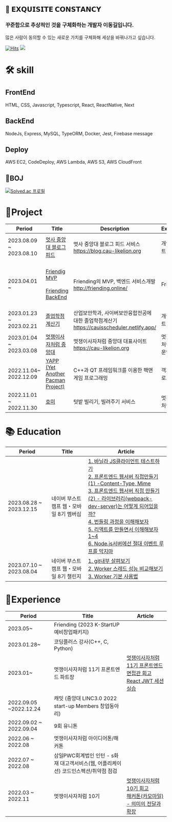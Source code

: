 ## 🚀 𝗘𝗫𝗤𝗨𝗜𝗦𝗜𝗧𝗘 𝗖𝗢𝗡𝗦𝗧𝗔𝗡𝗖𝗬

### 꾸준함으로 추상적인 것을 구체화하는 개발자 이동길입니다.

많은 사람이 동의할 수 있는 새로운 가치를 구체화해 세상을 바꿔나가고 싶습니다.

[![Hits](https://hits.seeyoufarm.com/api/count/incr/badge.svg?url=https%3A%2F%2Fgithub.com%2Fd0422%2Fhit-counter&count_bg=%23FF7F50&title_bg=%23555555&icon=soundcloud.svg&icon_color=%23FF7F50&title=d0422&edge_flat=false)](https://hits.seeyoufarm.com)
<a href="https://0422.tistory.com/"><img src="https://img.shields.io/badge/-Blog-coral?logo=Blogger&logoColor=white"/></a>

# 🛠️ skill

## FrontEnd

HTML, CSS, Javascript, Typescript, React, ReactNative, Next

## BackEnd

NodeJs, Express, MySQL, TypeORM, Docker, Jest, Firebase message

## Deploy

AWS EC2, CodeDeploy, AWS Lambda, AWS S3, AWS CloudFront

## 🐾BOJ

[![Solved.ac 프로필](http://mazassumnida.wtf/api/v2/generate_badge?boj=rlfehd2021)](https://solved.ac/rlfehd2021)

# 🚀Project

| Period                  | Title                                                                                                                                             | Description                                                                                | Experience                  | Tech Stack                                                                                    |
| ----------------------- | ------------------------------------------------------------------------------------------------------------------------------------------------- | ------------------------------------------------------------------------------------------ | --------------------------- | --------------------------------------------------------------------------------------------- |
| 2023.08.09 ~ 2023.08.10 | [멋사 중앙대 블로그 피드](https://github.com/d0422/blog-cau-likelion)                                                                             | 멋사 중앙대 블로그 피드 서비스<br> https://blog.cau-likelion.org                           | 개인프로젝트                | NextJS,Typescript, Vercel, Express, FCM(push notification)                                    |
| 2023.04.01 ~            | [Friendig MVP ](https://github.com/friending-online/friending-mvp)<br><br>[Friending BackEnd](https://github.com/friending-online/friending-back) | Friending의 MVP, 백엔드 서비스개발 <br>http://friending.online/                            | Friending                   | React, Typscript, Netlify<br><br> NodeJS, Express, TypeORM, EC2, S3, CodeDeploy, Jest, Docker |
| 2023.01.23 ~ 2023.02.21 | [졸업학점계산기](https://github.com/d0422/CAUIS-scheduler)                                                                                        | 산업보안학과, 사이버보안융합전공에 대한 졸업학점계산기 https://cauisscheduler.netlify.app/ | 개인프로젝트                | React, Typescript                                                                             |
| 2023.01.04 ~ 2023.03.08 | [멋쟁이사자처럼 중앙대](https://github.com/cau-likelion-org/cau-likelion-next)                                                                    | 멋쟁이사자처럼 중앙대 대표사이트 <br>https://cau-likelion.org                              | 멋쟁이 사자처럼 11기 운영진 | Typescript,NextJS, Amazon Lambda, S3, CloudFront                                              |
| 2022.11.04~ 2022.12.09  | [YAPP (Yet Another Pacman Project)](https://github.com/d0422/yapp)                                                                                | C++과 QT 프레임워크를 이용한 팩맨 게임 프로그래밍                                          | 객체지향프로그래밍          | C++, QT                                                                                       |
| 2022.11.01 ~ 2022.11.30 | [호미](https://github.com/Hang-Jeong-Sal/Front-End)                                                                                               | 텃밭 빌리기, 빌려주기 서비스                                                               | 멋쟁이사자처럼 10기         | Typescript, NextJS, Amazon EC2, S3                                                            |

# 📚 Education

| Period                  | Title                                   | Article                                                                                                                                                                                                                                                                                                                                                                                                                                                                                                                    |
| ----------------------- | --------------------------------------- | -------------------------------------------------------------------------------------------------------------------------------------------------------------------------------------------------------------------------------------------------------------------------------------------------------------------------------------------------------------------------------------------------------------------------------------------------------------------------------------------------------------------------- |
| 2023.08.28 ~ 2023.12.15 | 네이버 부스트캠프 웹・모바일 8기 멤버십 | [1. 바닐라 JS클라이언트 테스트하기](https://0422.tistory.com/304) <br> [2. 프론트엔드 웹서버 직접만들기 (1) -Content-Type, Mime](https://0422.tistory.com/312) <br> [3. 프론트엔드 웹서버 직접 만들기 (2) - 라이브러리(webpack-dev-server)는 어떻게 되어있을까?](https://0422.tistory.com/314) <br> [4. 번들링 과정을 이해해보자](https://0422.tistory.com/315) <br> [5. 리액트를 만들면서 이해해보자 1~4](https://0422.tistory.com/317) <br> [6. Node.js서버에선 절대 이벤트 루프를 막지마](https://0422.tistory.com/305) |
| 2023.07.10 ~ 2023.08.04 | 네이버 부스트캠프 웹・모바일 8기 챌린지 | [1. git내부 살펴보기](https://0422.tistory.com/290) <br>[2. Worker 스레드 성능 비교해보기](https://0422.tistory.com/289) <br> [3. Worker 기본 사용법](https://0422.tistory.com/288)                                                                                                                                                                                                                                                                                                                                        |

# 🚀Experience

| Period                  | Title                                                                                | Article                                                                                                                             |
| ----------------------- | ------------------------------------------------------------------------------------ | ----------------------------------------------------------------------------------------------------------------------------------- |
| 2023.05~                | Friending (2023 K-StartUP 예비창업패키지)                                            |                                                                                                                                     |
| 2023.01.28~             | 코딩플러스 강사(C++, C, Python)                                                      |
| 2023.01~                | 멋쟁이사자처럼 11기 프론트엔드 파트장                                                | [멋쟁이사자처럼 11기 프론트엔드 면접관 회고](https://0422.tistory.com/256) <br> [React JWT 세션 실습](https://0422.tistory.com/281) |
| 2022.09.05 ~2022.12.24  | 캐밋 (중앙대 LINC3.0 2022 start-up Members 창업동아리)                               |
| 2022.09.02 ~ 2022.09.04 | 9회 유니톤                                                                           |
| 2022.06 ~ 2022.08       | 멋쟁이사자처럼 아이디어톤/해커톤                                                     |
| 2022.07 ~ 2022.08       | 삼일PWC회계법인 인턴 - s화재 대고객서비스(웹, 어플리케이션) 코드인스펙션/취약점 점검 |
| 2022.03 ~ 2022.11       | 멋쟁이사자처럼 10기                                                                  | [멋쟁이사자처럼 10기 회고](https://0422.tistory.com/201)<br> [해커톤(카모마일) - 의미의 전달과 확장](https://0422.tistory.com/162)  |

